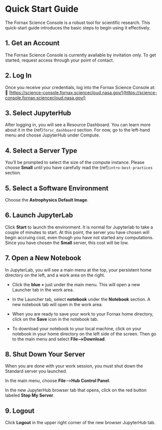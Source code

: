 # Quick Start Guide

The Fornax Science Console is a robust tool for scientific research.
This quick-start guide introduces the basic steps to begin using it effectively.

## 1. Get an Account
The Fornax Science Console is currently available by invitation only.
To get started, request access through your point of contact.

## 2. Log In
Once you receive your credentials, log into the Fornax Science Console at:
🔗 [https://science-console.fornax.sciencecloud.nasa.gov/](https://science-console.fornax.sciencecloud.nasa.gov/)

## 3. Select JupyterHub

After logging in, you will see a Resource Dashboard.
You can learn more about it in the {ref}`forsc_dashboard` section.
For now, go to the left-hand menu and choose JupyterHub under Compute.

## 4. Select a Server Type
You’ll be prompted to select the size of the compute instance.
Please choose **Small** until you have carefully read the {ref}`intro-best-practices` section.

## 5. Select a Software Environment

Choose the **Astrophysics Default Image**.

## 6. Launch JupyterLab

Click **Start** to launch the environment.
It is normal for Jupyterlab to take a couple of minutes to start.
At this point, the server you have chosen will begin accruing cost, even though you have not started any computations.
Since you have chosen the **Small** server, this cost will be low.

## 7. Open a New Notebook
In JupyterLab, you will see a main menu at the top, your persistent home directory on the left, and a work area on the right.

- Click the **blue +** just under the main menu.
This will open a new Launcher tab in the work area.

- In the Launcher tab, select **notebook** under the **Notebook** section.
A new notebook tab will open in the work area.

- When you are ready to save your work to your Fornax home directory, click on the **Save** icon in the notebook tab.

- To download your notebook to your local machine, click on your notebook in your home directory on the left side of the screen.
Then go to the main menu and select **File-->Download**.

## 8. Shut Down Your Server

When you are done with your work session, you must shut down the Standard server you launched.

In the main menu, choose **File**-->**Hub Control Panel**.

In the new JupyterHub browser tab that opens, click on the red button labeled **Stop My Server**.


## 9. Logout

Click **Logout** in the upper right corner of the new browser JupyterHub tab.
